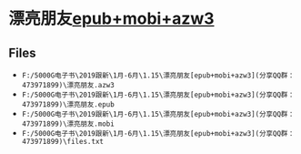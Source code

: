 # 漂亮朋友[epub+mobi+azw3](分享QQ群：473971899)

## Files

- `F:/5000G电子书\2019跟新\1月-6月\1.15\漂亮朋友[epub+mobi+azw3](分享QQ群：473971899)\漂亮朋友.azw3`
- `F:/5000G电子书\2019跟新\1月-6月\1.15\漂亮朋友[epub+mobi+azw3](分享QQ群：473971899)\漂亮朋友.epub`
- `F:/5000G电子书\2019跟新\1月-6月\1.15\漂亮朋友[epub+mobi+azw3](分享QQ群：473971899)\漂亮朋友.mobi`
- `F:/5000G电子书\2019跟新\1月-6月\1.15\漂亮朋友[epub+mobi+azw3](分享QQ群：473971899)\files.txt`
